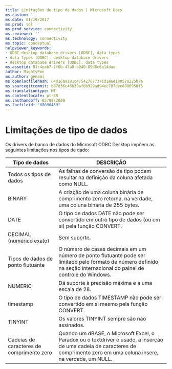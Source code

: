 ```yaml
---
title: Limitações de tipo de dados | Microsoft Docs
ms.custom: ''
ms.date: 01/19/2017
ms.prod: sql
ms.prod_service: connectivity
ms.reviewer: ''
ms.technology: connectivity
ms.topic: conceptual
helpviewer_keywords:
- ODBC desktop database drivers [ODBC], data types
- data types [ODBC], desktop database drivers
- desktop database drivers [ODBC], data types
ms.assetid: 81c4eab7-1f6b-47a0-b940-89d6c6a14dae
author: MightyPen
ms.author: genemi
ms.openlocfilehash: 64d16a9181c475427677371d1e6e180570225b7a
ms.sourcegitcommit: b87d36c46b39af8b929ad94ec707dee8800950f5
ms.translationtype: MT
ms.contentlocale: pt-BR
ms.lasthandoff: 02/08/2020
ms.locfileid: "68096459"
---
```

# <a name="data-type-limitations"></a>Limitações de tipo de dados
Os drivers de banco de dados do Microsoft ODBC Desktop impõem as seguintes limitações nos tipos de dado:  
  
|Tipo de dados|DESCRIÇÃO|  
|---------------|-----------------|  
|Todos os tipos de dados|As falhas de conversão de tipo podem resultar na definição da coluna afetada como NULL.|  
|BINARY|A criação de uma coluna binária de comprimento zero retorna, na verdade, uma coluna binária de 255 bytes.|  
|DATE|O tipo de dados DATE não pode ser convertido em outro tipo de dados (ou em si) pela função CONVERT.|  
|DECIMAL (numérico exato)|Sem suporte.|  
|Tipos de dados de ponto flutuante|O número de casas decimais em um número de ponto flutuante pode ser limitado pelo formato de número definido na seção internacional do painel de controle do Windows.|  
|NUMERIC|Dá suporte à precisão máxima e a uma escala de 28.|  
|timestamp|O tipo de dados TIMESTAMP não pode ser convertido em si mesmo pela função CONVERT.|  
|TINYINT|Os valores TINYINT sempre são não assinados.|  
|Cadeias de caracteres de comprimento zero|Quando um dBASE, o Microsoft Excel, o Paradox ou o textdriver é usado, a inserção de uma cadeia de caracteres de comprimento zero em uma coluna insere, na verdade, um NULL.|
